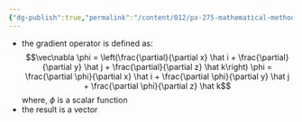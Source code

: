 ```yaml
---
{"dg-publish":true,"permalink":"/content/012/px-275-mathematical-methods/term-1/c-vector-calculus/px-275-c1a-gradient-or-gra/","noteIcon":"1","created":"2024-11-25T10:50:32.000+00:00","updated":"2024-11-26T18:21:14.802+00:00"}
---
```


- the gradient operator is defined as:
$$\vec\nabla \phi = \left(\frac{\partial}{\partial x} \hat i + \frac{\partial}{\partial y} \hat j + \frac{\partial}{\partial z} \hat k\right) \phi = \frac{\partial \phi}{\partial x} \hat i + \frac{\partial \phi}{\partial y} \hat j + \frac{\partial \phi}{\partial z} \hat k$$
	where, $\phi$ is a scalar function
- the result is a vector